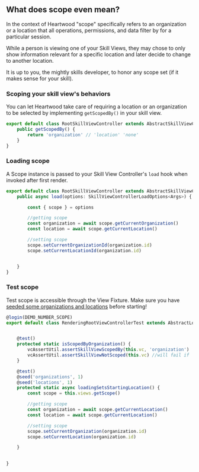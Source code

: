 ## What does scope even mean?

In the context of Heartwood "scope" specifically refers to an organization or a location that all operations, permissions, and data filter by for a particular session.

While a person is viewing one of your Skill Views, they may chose to only show information relevant for a specific location and later decide to change to another location.

It is up to you, the mightly skills developer, to honor any scope set (if it makes sense for your skill).

### Scoping your skill view's behaviors
You can let Heartwood take care of requiring a location or an organization to be selected by implementing `getScopedBy()` in your skill view.

```ts
export default class RootSkillViewController extends AbstractSkillViewController<Args> {
    public getScopedBy() {
        return 'organization' // 'location' 'none'
    }
}

```

### Loading scope
A Scope instance is passed to your Skill View Controller's `load` hook when invoked after first render.

```ts
export default class RootSkillViewController extends AbstractSkillViewController<Args> {
    public async load(options: SkillViewControllerLoadOptions<Args>) {

        const { scope } = options

        //getting scope
		const organization = await scope.getCurrentOrganization()
		const location = await scope.getCurrentLocation()

        //setting scope
        scope.setCurrentOrganizationId(organization.id)
        scope.setCurrentLocationId(organization.id)


    }
}

```

### Test scope
Test scope is accessible through the View Fixture. Make sure you have [seeded some organizations and locations](tests/index?id=seeding-data) before starting!

```ts
@login(DEMO_NUMBER_SCOPE)
export default class RenderingRootViewControllerTest extends AbstractLocationsViewsTest {


    @test()
    protected static isScopedByOrganization() {
        vcAssertUtil.assertSkillViewScopedBy(this.vc, 'organization')
        vcAssertUtil.assertSkillViewNotScoped(this.vc) //will fail if 
    }

    @test()
    @seed('organizations', 1)
    @seed('locations', 1)
	protected static async loadingSetsStartingLocation() {
        const scope = this.views.getScope()

        //getting scope
		const organization = await scope.getCurrentLocation()
		const location = await scope.getCurrentLocation()

        //setting scope
        scope.setCurrentOrganization(organization.id)
        scope.setCurrentLocation(organization.id)

	}

    
}
```